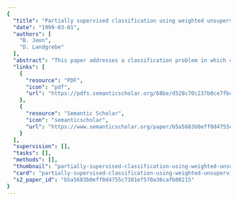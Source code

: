 ```yaml
---
{
  "title": "Partially supervised classification using weighted unsupervised clustering",
  "date": "1999-03-01",
  "authors": [
    "B. Jeon",
    "D. Landgrebe"
  ],
  "abstract": "This paper addresses a classification problem in which class definition through training samples or otherwise is provided a priori only for a particular class of interest. Considerable time and effort may be required to label samples necessary for defining all the classes existent in a given data set by collecting ground truth or by other means. Thus, this problem is very important in practice, because one is often interested in identifying samples belonging to only one or a small number of classes. The problem is considered as an unsupervised clustering problem with initially one known cluster. The definition and statistics of the other classes are automatically developed through a weighted unsupervised clustering procedure that keeps the known cluster from losing its identity as the \"class of interest\". Once all the classes are developed, a conventional supervised classifier such as the maximum likelihood classifier is used in the classification. Experimental results with both simulated and real data verify the effectiveness of the proposed method.",
  "links": [
    {
      "resource": "PDF",
      "icon": "pdf",
      "url": "https://pdfs.semanticscholar.org/68be/d528c70c237b0ce7fbc113daec3a47df4779.pdf"
    },
    {
      "resource": "Semantic Scholar",
      "icon": "semanticscholar",
      "url": "https://www.semanticscholar.org/paper/b5a5683b0eff0d4755c7381ef570a36cafb00215"
    }
  ],
  "supervision": [],
  "tasks": [],
  "methods": [],
  "thumbnail": "partially-supervised-classification-using-weighted-unsupervised-clustering-thumb.jpg",
  "card": "partially-supervised-classification-using-weighted-unsupervised-clustering-card.jpg",
  "s2_paper_id": "b5a5683b0eff0d4755c7381ef570a36cafb00215"
}
---
```


